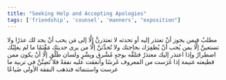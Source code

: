 ```yaml
---
title: "Seeking Help and Accepting Apologies"
tags: ['friendship', 'counsel', 'manners', "exposition"]
---
```


 مطلبٌ فيمن يجوز أنْ تعتذر إليه أو تحدثه لا تعتذرنَّ إلَّا إلى مَن يحب أنْ يجد لك عذرًا ولا تستعينَّ إلَّا بمن يُحب أنْ يُظفِرَك بحاجتك ولا تُحدِّثنَّ إلَّا من يرى حديثك مَغْنَمًا ما لم يغلِبْك اضطرارٌ  وإذا اعتذر إليك معتذرٌ فتلقَّه بوجهٍ مُشْرق وبِشْرٍ ولسان طَلْقٍ إلَّا أنْ يكون ممن قطيعته غنيمة  إذا غَرَست من المعروف غَرسًا وأنفقت عليه نفقةً فلا تَضِنَّنَّ في تربية ما غرست واستنمائه فتذهب النفقة الأولى ضَياعًا
